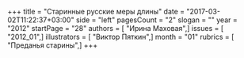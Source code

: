 +++
title = "Старинные русские меры длины"
date = "2017-03-02T11:22:37+03:00"
side = "left"
pagesCount = "2"
slogan = ""
year = "2012"
startPage = "28"
authors = [ "Ирина Маховая",]
issues = [ "2012_01",]
illustrators = [ "Виктор Пяткин",]
month = "01"
rubrics = [ "Преданья старины",]
+++
